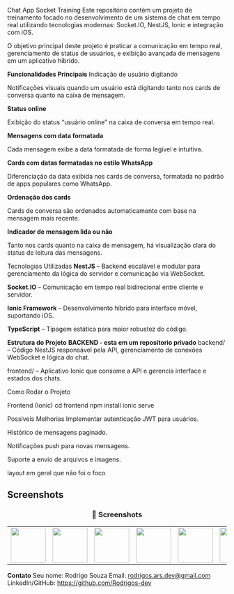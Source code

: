 Chat App Socket Training
Este repositório contém um projeto de treinamento focado no desenvolvimento de um sistema de chat em tempo real utilizando tecnologias modernas: Socket.IO, NestJS, Ionic e integração com iOS.

O objetivo principal deste projeto é praticar a comunicação em tempo real, gerenciamento de status de usuários, e exibição avançada de mensagens em um aplicativo híbrido.

**Funcionalidades Principais**
Indicação de usuário digitando

Notificações visuais quando um usuário está digitando tanto nos cards de conversa quanto na caixa de mensagem.

**Status online**

Exibição do status “usuário online” na caixa de conversa em tempo real.

**Mensagens com data formatada**

Cada mensagem exibe a data formatada de forma legível e intuitiva.

**Cards com datas formatadas no estilo WhatsApp**

Diferenciação da data exibida nos cards de conversa, formatada no padrão de apps populares como WhatsApp.

**Ordenação dos cards**

Cards de conversa são ordenados automaticamente com base na mensagem mais recente.

**Indicador de mensagem lida ou não**

Tanto nos cards quanto na caixa de mensagem, há visualização clara do status de leitura das mensagens.


Tecnologias Utilizadas
**NestJS** – Backend escalável e modular para gerenciamento da lógica do servidor e comunicação via WebSocket.

**Socket.IO** – Comunicação em tempo real bidirecional entre cliente e servidor.

**Ionic Framework** – Desenvolvimento híbrido para interface móvel, suportando iOS.

**TypeScript** – Tipagem estática para maior robustez do código.


**Estrutura do Projeto**
**BACKEND - esta em um repositorio privado**
backend/ – Código NestJS responsável pela API, gerenciamento de conexões WebSocket e lógica do chat.

frontend/ – Aplicativo Ionic que consome a API e gerencia interface e estados dos chats.


Como Rodar o Projeto

Frontend (Ionic)
cd frontend
npm install
ionic serve

Possíveis Melhorias
Implementar autenticação JWT para usuários.

Histórico de mensagens paginado.

Notificações push para novas mensagens.

Suporte a envio de arquivos e imagens.

layout em geral que não foi o foco

## Screenshots

<h3 align="center">📸 Screenshots</h3>

<table>  
  <tr>
    <td><img src="https://github.com/user-attachments/assets/815a43f4-1d1b-4f49-9ca0-41fb1a00f53f" width="80"/></td>
    <td><img src="https://github.com/user-attachments/assets/b6106aa3-4758-4d08-b601-9c4b9480d2c1" width="80"/></td>
    <td><img src="https://github.com/user-attachments/assets/7595bd8e-7ca5-4eb9-8f30-5b01eb3a8a5a" width="80"/></td>
    <td><img src="https://github.com/user-attachments/assets/93ad396e-b1dc-4028-8cfa-7d136fc401b4" width="80"/></td>
    <td><img src="https://github.com/user-attachments/assets/cf0851fb-b8fe-456c-8450-f382ec94ca32" width="80"/></td>
    <td><img src="https://github.com/user-attachments/assets/c48413f7-b4f4-4f2a-8563-c5aee0514d12b" width="80"/></td>
    <td><img src="https://github.com/user-attachments/assets/3b6f1b58-cadd-413f-8d8b-aed04630bc7d" width="80"/></td>
  </tr>  
</table>

**Contato**
Seu nome: Rodrigo Souza
Email: rodrigos.ars.dev@gmail.com
LinkedIn/GitHub: https://github.com/Rodrigos-dev
